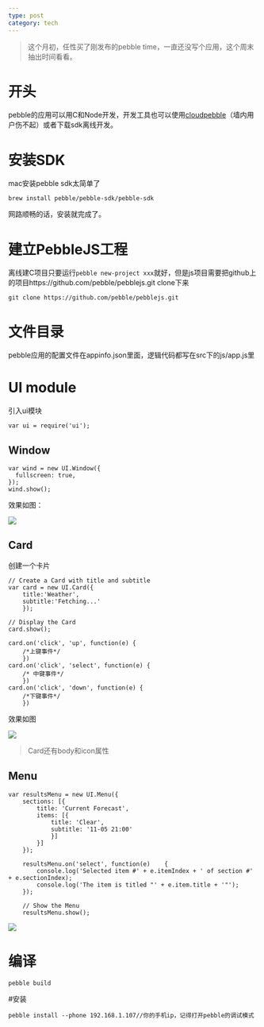 ```yaml
---
type: post
category: tech
---
```


>这个月初，任性买了刚发布的pebble time，一直还没写个应用，这个周末抽出时间看看。

# 开头

pebble的应用可以用C和Node开发，开发工具也可以使用[cloudpebble](https://cloudpebble.net/)（墙内用户伤不起）或者下载sdk离线开发。

# 安装SDK

mac安装pebble sdk太简单了

```
brew install pebble/pebble-sdk/pebble-sdk
```

网路顺畅的话，安装就完成了。

# 建立PebbleJS工程

离线建C项目只要运行```pebble new-project xxx```就好，但是js项目需要把github上的项目https://github.com/pebble/pebblejs.git clone下来

```
git clone https://github.com/pebble/pebblejs.git
```
# 文件目录

pebble应用的配置文件在appinfo.json里面，逻辑代码都写在src下的js/app.js里

# UI module

引入ui模块

```
var ui = require('ui');
```

## Window

```
var wind = new UI.Window({
  fullscreen: true,
});
wind.show();
```

效果如图：

<img src="https://developer.getpebble.com/assets/images/getting-started/watchface-tutorial/1-blank.png">

## Card

创建一个卡片

    // Create a Card with title and subtitle
    var card = new UI.Card({
        title:'Weather',
        subtitle:'Fetching...'
        });

    // Display the Card
    card.show();

    card.on('click', 'up', function(e) {
        /*上键事件*/
        })
    card.on('click', 'select', function(e) {
        /* 中键事件*/
        })
    card.on('click', 'down', function(e) {
        /*下键事件*/
        })


效果如图

<img src="https://developer.getpebble.com/assets/images/getting-started/pebble-js-tutorial/1-fetching.png">

>Card还有body和icon属性

## Menu

    var resultsMenu = new UI.Menu({
        sections: [{
            title: 'Current Forecast',
            items: [{
                title: 'Clear',
                subtitle: '11-05 21:00'
                }]
            }]
        });

        resultsMenu.on('select', function(e)    {
            console.log('Selected item #' + e.itemIndex + ' of section #' + e.sectionIndex);
            console.log('The item is titled "' + e.item.title + '"');
        });

        // Show the Menu
        resultsMenu.show();


<img src="https://developer.getpebble.com/assets/images/getting-started/pebble-js-tutorial/2-menu.png">

# 编译

```
pebble build
```

#安装

```
pebble install --phone 192.168.1.107//你的手机ip，记得打开pebble的调试模式
```
